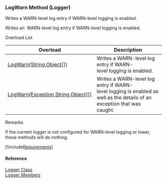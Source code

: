 ﻿### LogWarn Method (Logger)

Writes a WARN-level log entry if WARN-level logging is enabled.

Writes an  WARN-level log entry if WARN-level logging is enabled.

Overload List

| Overload | Description |
| --- | --- |
| [LogWarn(String,Object\[\])](FChoice.Common~FChoice.Common.Logger~LogWarn(String,Object[]).md) | Writes a WARN-level log entry if WARN-level logging is enabled.   |
| [LogWarn(Exception,String,Object\[\])](FChoice.Common~FChoice.Common.Logger~LogWarn(Exception,String,Object[]).md) | Writes a WARN-level log entry if WARN-level logging is enabled as well as the details of an exception that was caught.   |

Remarks

If the current logger is not configured for WARN-level logging or lower, these methods will do nothing.

[!include[Requirements](../partials/requirements.md)]



#### Reference

[Logger Class](FChoice.Common~FChoice.Common.Logger.md)  
[Logger Members](FChoice.Common~FChoice.Common.Logger_members.md)